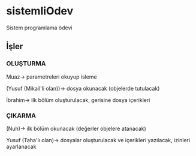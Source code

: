 # sistemliOdev
Sistem programlama ödevi

## İşler

### OLUŞTURMA
Muaz-> parametreleri okuyup isleme

(Yusuf (Mikail'li olan))-> dosya okunacak (objelerde tutulacak)

İbrahim-> ilk bölüm oluşturulacak, gerisine dosya içerikleri

### ÇIKARMA
(Nuh)-> ilk bölüm okunacak (değerler objelere atanacak)

Yusuf (Taha'lı olan)-> dosyalar oluşturulacak ve içerikleri yazılacak, izinleri ayarlanacak
